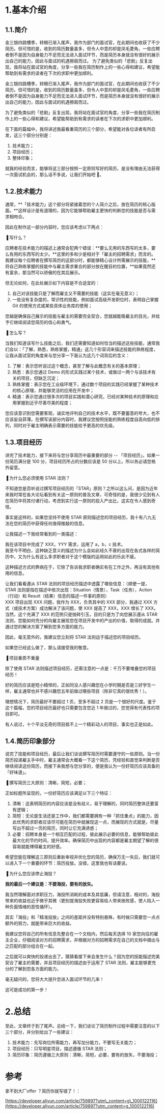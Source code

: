 # 1.基本介绍

## 1.1.简介

金三银四跳槽季，转眼已渐入尾声，我作为部门的面试官，在此期间也收获了不少简历。但可惜的是，收到的简历数量虽多，但令人中意的却是凤毛菱角，一些应聘者倒不是因为自身能力不足而无法进入面试环节，而是简历本身就没有很好的展示出自己的能力，因此与面试的机遇擦肩而过。 为了避免类似的「悲剧」反复出现，我将站在面试官的角度，分享一些我在简历制作上的一些心得和建议，希望能帮助到有需求的读者在下次的求职中更加顺利。

金三银四跳槽季，转眼已渐入尾声，我作为部门的面试官，在此期间也收获了不少简历。但可惜的是，收到的简历数量虽多，但令人中意的却是凤毛菱角，一些应聘者倒不是因为自身能力不足而无法进入面试环节，而是简历本身就没有很好的展示出自己的能力，因此与面试的机遇擦肩而过。

为了避免类似的「悲剧」反复出现，我将站在面试官的角度，分享一些我在简历制作上的一些心得和建议，希望能帮助到有需求的读者在下次的求职中更加顺利。

在下面的篇幅中，我将讲述我最看重简历的三个部分，希望能对各位读者有所启发，这三个部分分别是：

1. 技术能力；
2. 项目经历；
3. 整体印象；

就我的经验而言，能够将这三部分按照一定原则写好的简历，是没有理由无法获得一次面试机会的，那么话不多说，让我们开始吧 🙌。

## 1.2.技术能力

通常，**「技术能力」这个部分将紧接着您的个人简介之后，放在简历的核心版面。**这样设计是有道理的，因为它能够帮助雇主更快的判断您的技能是否与需求相吻合。

因此在制作这一部分内容时，您应该考虑以下两点：

▐ 写什么？

应聘者在技术能力的描述上通常会犯两个错误：**要么无用的东西写的太多，要么有用的东西写的太少。**这里的多和少是相对于「雇主的招聘需求」而言的。  
我建议每个应聘者在撰写简历的这部分时，都能够精心设计所需展示的技能，**将自己熟练掌握的技能中与雇主需求重合的部分放在醒目的位置，**如果竟然还有富余，那当然可以骄傲的在其后展示。

但无论如何，在此处展示如下内容是不合适宜的：

1. 自己对该技能只是了解而雇主又不需要的技能（这实在毫无意义）；
2. 一些没有复杂度的，常识性的技能，例如面试高级开发职位时，表明自己掌握 Git 的使用方式或某些具体业务库的使用；

您越是确保自己展示的技能与雇主的需要完全契合，您就越能吸雇主的目光，并给予它继续阅读您简历的信心和勇气。

▐ 怎么写？

当我们知道该写什么技能之后，我们还需要知道如何恰当的描述这些技能，通常我们会以：「了解，熟悉，熟练掌握，精通」这几个形容词来描述技能的熟练程度，让我从面试官的角度来与您分享一下我认为这几个词背后的含义：

1. 了解：表示您听说过这个概念，甚至了解与此概念有关的基本原理；
2. 熟悉：表示您通过 Demo 的形式实践过某个技术，或做过一两个与该技术有关的项目，但缺乏沉淀；
3. 熟练掌握：表示您在工业级环境下，通过数个项目的实践已经掌握了某种技术的核心原理，并能够灵活的应用在开发中；
4. 精通：表示您通过很多次的项目实践和潜心研究，已经对某种技术的原理和应用掌握到近乎尽善尽美的程度；

您应该意识到您需要客观，诚实地评判自己的技术水平，既不要蓄意的夸大，也不应该妄自菲薄。在撰写该部分内容时，我建议您按照技能的熟练程度自高向低的排列，同时对于雇主明确表示需要的技能给予更高的优先级。

## 1.3.项目经历

讲完了技术能力，接下来将与您分享简历中最重要的部分 -- 「项目经历」。如果一份简历满分是 100 分，项目经历所占的分数应该是 50 分以上。所以务必请您格外留意。

▐ 为什么您必须使用 STAR 法则？

不知道您是否听说过撰写项目经历的「STAR」原则？之所以这么问，是因为近年来我时常在各大论坛看到有关这一原则的普及文章，可奇怪的是，我很少见到有人在简历中将其付诸行动，考虑到实行这一原则的投入产出比，这实在令人感到奇怪。

事实是这样的，如果您坚持不使用 STAR 原则描述您的项目经历，我十有八九无法在您的简历中获得任何值得推敲的信息。

让我描述一下我经常看到的一类描述：

我在该项目中完成了 XXX，YYY 需求，运用了 a，b，c 技术。  
我至今不明白，这种缺乏意义的描述为什么会如此经久不衰的出现在各式各样的简历中，又为什么有这么多求职者对于这个模版的运用如此的乐此不疲。

这种描述方式的弊病在于，它除了告诉我求职者确实有在工作之外，再没有其他有用的信息。

让我们看看遵从 STAR 法则的项目经历描述中透露了哪些信息：（顺便一提，STAR 法则是指在描述中依次出现：Situation（情景），Task（任务），Action（行动）和 Result（结果）信息的描述一件事的原则）  
XXX 项目出现 XXX 问题，我作为 XXX，负责其中的 XXX 部分，我通过 XXX 方式（或技术方案）成功解决了该问题，使 XXX 提高了 XXX，XXX 增长了 XXX。  
当然，这个充满了 XXX 的范例只是抛砖引玉，目的只是为了向您展示遵从 STAR 法则，您能如何充分的向雇主展现您在项目开发中的产出的价值，取得的成就。并通过您的解决方案了解到您多方面的能力。

因此，毫无意外的，我建议您立刻将 STAR 法则运于描述您的项目经历。

如果您已经这么做了，那么请接受我的敬意。

▐ 项目重质不重量

除了使用 STAR 法则描述项目经历，还需注意的一点是：千万不要堆叠您的项目经历！

好的简历应该是短小精悍的，正如同没人感兴趣您在小学时期是否是三好学生一样，雇主通常也并不感兴趣您五年前做过哪些项目（除非它真的很优秀！）。

理想情况下，简历最好不要超过 1 页，至多不超过 2 页是一个很好的尺度。鉴于这个篇幅，您的项目经历最好也只需要包含您近 1 年做过的，您觉得有代表性的项目即可。

有人说过，十个平淡无奇的项目抵不上一个精彩动人的项目，事实也正是如此。

## 1.4.简历印象部分

说完了技能和项目经历，最后让我们谈谈撰写简历时需要遵守的一些原则。当一份简历投递雇主手中时，雇主通常会大概看一下这个简历，凭经验和直觉来判断是否继续阅读这份简历，而接下来我想与您分享的，便是我认为一份好简历应该具备的「好味道」。

▐ 撰写简历三大原则：清晰，简短，必要；

正如标题所呈现的，一份好简历应该满足以下三个特征：

1. 清晰：这表明简历的内容应该是没有歧义，易于理解的，同时简历整体还要富有逻辑；
2. 简短：无论是生活还是工作中，我们都需要拥有一种「抓住重点」的能力，因此优秀的求职者应该尽可能在简历中就展现这一点，而展现的方式就是，尽量写出不超过一页的简历，同时让它充满诱惑；
3. 必要：招聘本身是一个相互匹配的过程，彼此展示必要的信息，能够帮助彼此最大化的节约时间，提升效率。确保简历中出现的内容都是雇主期望了解的很容易就能博得雇主的好感。

希望您能在理解这三原则后重新审视并优化您的简历，确保万无一失后，我们就可以进入下一个重要的环节：简历投放。没错，这里我也有话要说。

▐ 为什么您应该停止海投？

**我的最后一个建议是：不要海投，要有的放矢。**

我当然理解面对求职压力，海投所消耗的成本及其低廉，但请注意，相对的，海投带来的收益也近乎微乎其微（更别提海投失败更容易给人带来挫败感，使人陷入一种负面情绪的恶性循环）。

其实「海投」和「精准投放」之间的差距并没有特别悬殊，有时候只需要您一点点额外的努力，就能带来巨大的收益。

我建议您将自己的所有信息先整合在一个文档内，然后每天选择 10 家您向往的雇主企业，仔细阅读对方的招聘需求，并根据对方的招聘需求在自己的文档中摘出与之匹配的部分组合在一起。

之后就可以爽快的投递出去了。猜猜看接下来会发生什么？因为您的技能描述完美契合了雇主的需要，并且项目经历的描述由于运用了 STAR 法则，雇主能够更充分的了解到您各方面的能力。

毫无疑问的，您将大大提升您进入面试环节的几率！

这可是成功的第一步！



# 2.总结

至此，文章终于到了尾声。总结一下，我们谈论了简历制作过程中需要注意的以下三个部分，并分别给出了一些建议：

1. 技术能力：先写岗位所需能力，再写加分能力，不要写无关能力；
2. 项目经历：只写明星项目，描述遵循 STAR 法则；
3. 简历印象：简历遵循三大原则：清晰，简短，必要，要有的放矢，不要海投；

# 参考

拿不到大厂offer ？简历你就写错了！：

[https://developer.aliyun.com/article/759897?utm\_content=g\_1000122116](https://developer.aliyun.com/article/759897?utm_content=g_1000122116)

